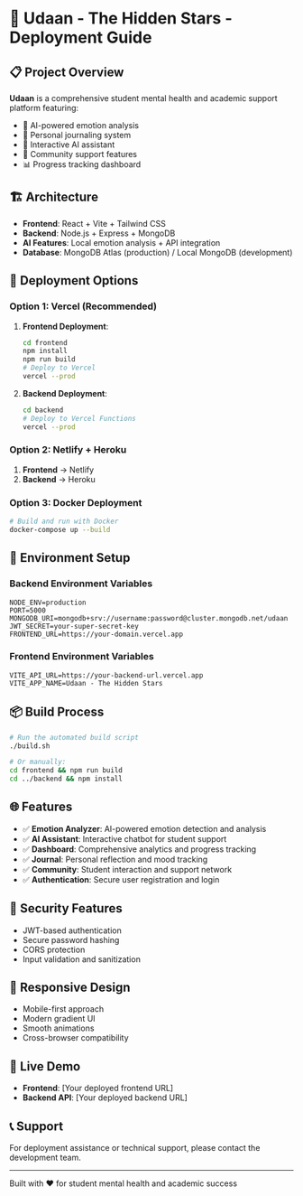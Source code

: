 # 🚀 Udaan - The Hidden Stars - Deployment Guide

## 📋 Project Overview
**Udaan** is a comprehensive student mental health and academic support platform featuring:
- 🧠 AI-powered emotion analysis
- 📝 Personal journaling system
- 🤖 Interactive AI assistant
- 🌟 Community support features
- 📊 Progress tracking dashboard

## 🏗️ Architecture
- **Frontend**: React + Vite + Tailwind CSS
- **Backend**: Node.js + Express + MongoDB
- **AI Features**: Local emotion analysis + API integration
- **Database**: MongoDB Atlas (production) / Local MongoDB (development)

## 🚀 Deployment Options

### Option 1: Vercel (Recommended)
1. **Frontend Deployment**:
   ```bash
   cd frontend
   npm install
   npm run build
   # Deploy to Vercel
   vercel --prod
   ```

2. **Backend Deployment**:
   ```bash
   cd backend
   # Deploy to Vercel Functions
   vercel --prod
   ```

### Option 2: Netlify + Heroku
1. **Frontend** → Netlify
2. **Backend** → Heroku

### Option 3: Docker Deployment
```bash
# Build and run with Docker
docker-compose up --build
```

## 🔧 Environment Setup

### Backend Environment Variables
```env
NODE_ENV=production
PORT=5000
MONGODB_URI=mongodb+srv://username:password@cluster.mongodb.net/udaan
JWT_SECRET=your-super-secret-key
FRONTEND_URL=https://your-domain.vercel.app
```

### Frontend Environment Variables
```env
VITE_API_URL=https://your-backend-url.vercel.app
VITE_APP_NAME=Udaan - The Hidden Stars
```

## 📦 Build Process
```bash
# Run the automated build script
./build.sh

# Or manually:
cd frontend && npm run build
cd ../backend && npm install
```

## 🌐 Features
- ✅ **Emotion Analyzer**: AI-powered emotion detection and analysis
- ✅ **AI Assistant**: Interactive chatbot for student support
- ✅ **Dashboard**: Comprehensive analytics and progress tracking
- ✅ **Journal**: Personal reflection and mood tracking
- ✅ **Community**: Student interaction and support network
- ✅ **Authentication**: Secure user registration and login

## 🔐 Security Features
- JWT-based authentication
- Secure password hashing
- CORS protection
- Input validation and sanitization

## 📱 Responsive Design
- Mobile-first approach
- Modern gradient UI
- Smooth animations
- Cross-browser compatibility

## 🚀 Live Demo
- **Frontend**: [Your deployed frontend URL]
- **Backend API**: [Your deployed backend URL]

## 📞 Support
For deployment assistance or technical support, please contact the development team.

---
Built with ❤️ for student mental health and academic success